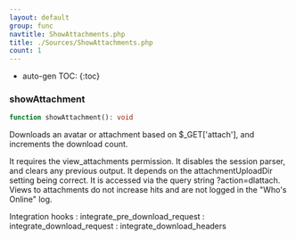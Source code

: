 ```yaml
---
layout: default
group: func
navtitle: ShowAttachments.php
title: ./Sources/ShowAttachments.php
count: 1
---
```

* auto-gen TOC:
{:toc}
### showAttachment

```php
function showAttachment(): void
```
Downloads an avatar or attachment based on $_GET['attach'], and increments the download count.

It requires the view_attachments permission.
It disables the session parser, and clears any previous output.
It depends on the attachmentUploadDir setting being correct.
It is accessed via the query string ?action=dlattach.
Views to attachments do not increase hits and are not logged in the "Who's Online" log.

Integration hooks
: integrate_pre_download_request
: integrate_download_request
: integrate_download_headers

